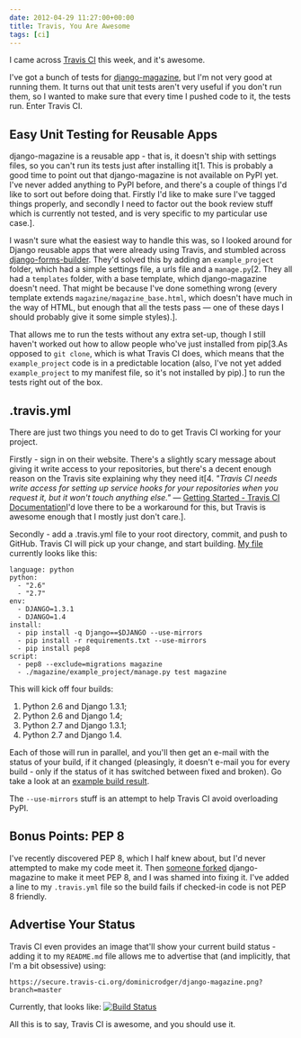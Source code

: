 ```yaml
---
date: 2012-04-29 11:27:00+00:00
title: Travis, You Are Awesome
tags: [ci]
---
```


I came across [Travis CI](http://travis-ci.org) this week, and it's
awesome.

I've got a bunch of tests for
[django-magazine](https://github.com/dominicrodger/django-magazine),
but I'm not very good at running them. It turns out that unit tests
aren't very useful if you don't run them, so I wanted to make sure
that every time I pushed code to it, the tests run. Enter Travis CI.

<!-- more -->


## Easy Unit Testing for Reusable Apps


django-magazine is a reusable app - that is, it doesn't ship with
settings files, so you can't run its tests just after installing
it[1. This is probably a good time to point out that django-magazine
is not available on PyPI yet. I've never added anything to PyPI
before, and there's a couple of things I'd like to sort out before
doing that. Firstly I'd like to make sure I've tagged things
properly, and secondly I need to factor out the book review stuff
which is currently not tested, and is very specific to my particular
use case.].

I wasn't sure what the easiest way to handle this was, so I looked
around for Django reusable apps that were already using Travis, and
stumbled across
[django-forms-builder](https://github.com/stephenmcd/django-forms-builder). They'd
solved this by adding an `example_project` folder, which had a simple
settings file, a urls file and a `manage.py`[2. They all had a
`templates` folder, with a base template, which django-magazine
doesn't need. That might be because I've done something wrong (every
template extends `magazine/magazine_base.html`, which doesn't have
much in the way of HTML, but enough that all the tests pass — one of
these days I should probably give it some simple styles).].

That allows me to run the tests without any extra set-up, though I
still haven't worked out how to allow people who've just installed
from pip[3.As opposed to `git clone`, which is what Travis CI does,
which means that the `example_project` code is in a predictable
location (also, I've not yet added `example_project` to my manifest
file, so it's not installed by pip).] to run the tests right out of
the box.


## .travis.yml


There are just two things you need to do to get Travis CI working for your project.

Firstly - sign in on their website. There's a slightly scary message
about giving it write access to your repositories, but there's a
decent enough reason on the Travis site explaining why they need
it[4. _"Travis CI needs write access for setting up service hooks for
your repositories when you request it, but it won't touch anything
else."_ — [Getting Started - Travis CI
Documentation](http://about.travis-ci.org/docs/user/getting-started/)I'd
love there to be a workaround for this, but Travis is awesome enough
that I mostly just don't care.].

Secondly - add a .travis.yml file to your root directory, commit, and
push to GitHub. Travis CI will pick up your change, and start
building. [My
file](https://github.com/dominicrodger/django-magazine/blob/28086f124e6752bad9f78466739673871adb5242/.travis.yml)
currently looks like this:

```
language: python
python:
  - "2.6"
  - "2.7"
env:
  - DJANGO=1.3.1
  - DJANGO=1.4
install:
  - pip install -q Django==$DJANGO --use-mirrors
  - pip install -r requirements.txt --use-mirrors
  - pip install pep8
script:
  - pep8 --exclude=migrations magazine
  - ./magazine/example_project/manage.py test magazine
```

This will kick off four builds:

1. Python 2.6 and Django 1.3.1;
2. Python 2.6 and Django 1.4;
3. Python 2.7 and Django 1.3.1;
4. Python 2.7 and Django 1.4.

Each of those will run in parallel, and you'll then get an e-mail
with the status of your build, if it changed (pleasingly, it doesn't
e-mail you for every build - only if the status of it has switched
between fixed and broken). Go take a look at an [example build
result](http://travis-ci.org/#!/dominicrodger/django-magazine/builds/1199479).

The `--use-mirrors` stuff is an attempt to help Travis CI avoid
overloading PyPI.

## Bonus Points: PEP 8

I've recently discovered PEP 8, which I half knew about, but I'd
never attempted to make my code meet it. Then [someone
forked](https://github.com/joshuajonah/django-magazine)
django-magazine to make it meet PEP 8, and I was shamed into fixing
it. I've added a line to my `.travis.yml` file so the build fails if
checked-in code is not PEP 8 friendly.


## Advertise Your Status


Travis CI even provides an image that'll show your current build
status - adding it to my `README.md` file allows me to advertise that
(and implicitly, that I'm a bit obsessive) using:


```
https://secure.travis-ci.org/dominicrodger/django-magazine.png?branch=master
```


Currently, that looks like: [![Build
Status](https://secure.travis-ci.org/dominicrodger/django-magazine.png?branch=master)
](http://travis-ci.org/dominicrodger/django-magazine)

All this is to say, Travis CI is awesome, and you should use it.
